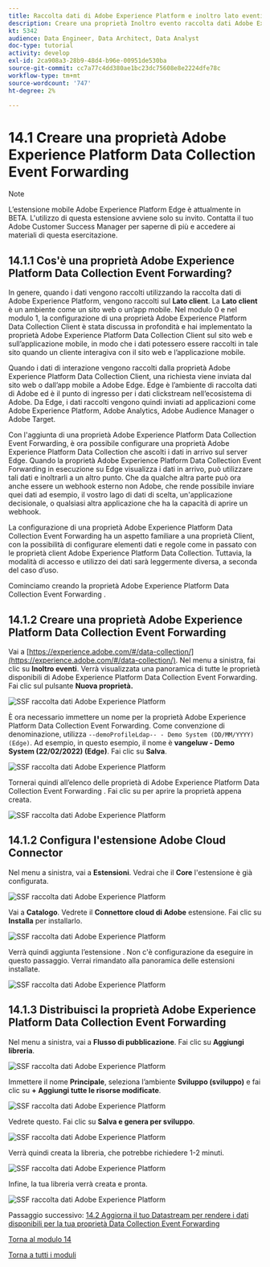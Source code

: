 ```yaml
---
title: Raccolta dati di Adobe Experience Platform e inoltro lato eventi in tempo reale - Creare una proprietà Adobe Experience Platform Data Collection Event Forwarding
description: Creare una proprietà Inoltro evento raccolta dati Adobe Experience Platform
kt: 5342
audience: Data Engineer, Data Architect, Data Analyst
doc-type: tutorial
activity: develop
exl-id: 2ca908a3-28b9-48d4-b96e-00951de530ba
source-git-commit: cc7a77c4dd380ae1bc23dc75608e8e2224dfe78c
workflow-type: tm+mt
source-wordcount: '747'
ht-degree: 2%

---
```


# 14.1 Creare una proprietà Adobe Experience Platform Data Collection Event Forwarding

>[!NOTE]
>
>L’estensione mobile Adobe Experience Platform Edge è attualmente in BETA. L&#39;utilizzo di questa estensione avviene solo su invito. Contatta il tuo Adobe Customer Success Manager per saperne di più e accedere ai materiali di questa esercitazione.

## 14.1.1 Cos&#39;è una proprietà Adobe Experience Platform Data Collection Event Forwarding?

In genere, quando i dati vengono raccolti utilizzando la raccolta dati di Adobe Experience Platform, vengono raccolti sul **Lato client**. La **Lato client** è un ambiente come un sito web o un’app mobile. Nel modulo 0 e nel modulo 1, la configurazione di una proprietà Adobe Experience Platform Data Collection Client è stata discussa in profondità e hai implementato la proprietà Adobe Experience Platform Data Collection Client sul sito web e sull’applicazione mobile, in modo che i dati potessero essere raccolti in tale sito quando un cliente interagiva con il sito web e l’applicazione mobile.

Quando i dati di interazione vengono raccolti dalla proprietà Adobe Experience Platform Data Collection Client, una richiesta viene inviata dal sito web o dall’app mobile a Adobe Edge. Edge è l’ambiente di raccolta dati di Adobe ed è il punto di ingresso per i dati clickstream nell’ecosistema di Adobe. Da Edge, i dati raccolti vengono quindi inviati ad applicazioni come Adobe Experience Platform, Adobe Analytics, Adobe Audience Manager o Adobe Target.

Con l&#39;aggiunta di una proprietà Adobe Experience Platform Data Collection Event Forwarding, è ora possibile configurare una proprietà Adobe Experience Platform Data Collection che ascolti i dati in arrivo sul server Edge. Quando la proprietà Adobe Experience Platform Data Collection Event Forwarding in esecuzione su Edge visualizza i dati in arrivo, può utilizzare tali dati e inoltrarli a un altro punto. Che da qualche altra parte può ora anche essere un webhook esterno non Adobe, che rende possibile inviare quei dati ad esempio, il vostro lago di dati di scelta, un&#39;applicazione decisionale, o qualsiasi altra applicazione che ha la capacità di aprire un webhook.

La configurazione di una proprietà Adobe Experience Platform Data Collection Event Forwarding ha un aspetto familiare a una proprietà Client, con la possibilità di configurare elementi dati e regole come in passato con le proprietà client Adobe Experience Platform Data Collection. Tuttavia, la modalità di accesso e utilizzo dei dati sarà leggermente diversa, a seconda del caso d’uso.

Cominciamo creando la proprietà Adobe Experience Platform Data Collection Event Forwarding .

## 14.1.2 Creare una proprietà Adobe Experience Platform Data Collection Event Forwarding

Vai a [https://experience.adobe.com/#/data-collection/](https://experience.adobe.com/#/data-collection/). Nel menu a sinistra, fai clic su **Inoltro eventi**. Verrà visualizzata una panoramica di tutte le proprietà disponibili di Adobe Experience Platform Data Collection Event Forwarding. Fai clic sul pulsante **Nuova proprietà.**

![SSF raccolta dati Adobe Experience Platform](./images/launchhome.png)

È ora necessario immettere un nome per la proprietà Adobe Experience Platform Data Collection Event Forwarding. Come convenzione di denominazione, utilizza `--demoProfileLdap-- - Demo System (DD/MM/YYYY) (Edge)`. Ad esempio, in questo esempio, il nome è **vangeluw - Demo System (22/02/2022) (Edge)**. Fai clic su **Salva**.

![SSF raccolta dati Adobe Experience Platform](./images/ssf1.png)

Tornerai quindi all’elenco delle proprietà di Adobe Experience Platform Data Collection Event Forwarding . Fai clic su per aprire la proprietà appena creata.

![SSF raccolta dati Adobe Experience Platform](./images/ssf2.png)

## 14.1.2 Configura l&#39;estensione Adobe Cloud Connector

Nel menu a sinistra, vai a **Estensioni**. Vedrai che il **Core** l&#39;estensione è già configurata.

![SSF raccolta dati Adobe Experience Platform](./images/ssf3.png)

Vai a **Catalogo**. Vedrete il **Connettore cloud di Adobe** estensione. Fai clic su **Installa** per installarlo.

![SSF raccolta dati Adobe Experience Platform](./images/ssf4.png)

Verrà quindi aggiunta l’estensione . Non c&#39;è configurazione da eseguire in questo passaggio. Verrai rimandato alla panoramica delle estensioni installate.

![SSF raccolta dati Adobe Experience Platform](./images/ssf5.png)

## 14.1.3 Distribuisci la proprietà Adobe Experience Platform Data Collection Event Forwarding

Nel menu a sinistra, vai a **Flusso di pubblicazione**. Fai clic su **Aggiungi libreria**.

![SSF raccolta dati Adobe Experience Platform](./images/ssf6.png)

Immettere il nome **Principale**, seleziona l’ambiente **Sviluppo (sviluppo)** e fai clic su **+ Aggiungi tutte le risorse modificate**.

![SSF raccolta dati Adobe Experience Platform](./images/ssf7.png)

Vedrete questo. Fai clic su **Salva e genera per sviluppo**.

![SSF raccolta dati Adobe Experience Platform](./images/ssf8.png)

Verrà quindi creata la libreria, che potrebbe richiedere 1-2 minuti.

![SSF raccolta dati Adobe Experience Platform](./images/ssf9.png)

Infine, la tua libreria verrà creata e pronta.

![SSF raccolta dati Adobe Experience Platform](./images/ssf10.png)

Passaggio successivo: [14.2 Aggiorna il tuo Datastream per rendere i dati disponibili per la tua proprietà Data Collection Event Forwarding](./ex2.md)

[Torna al modulo 14](./aep-data-collection-ssf.md)

[Torna a tutti i moduli](./../../overview.md)
